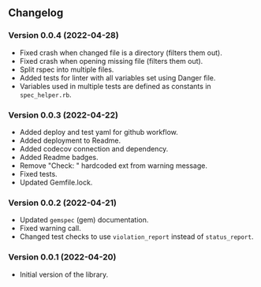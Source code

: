 ## Changelog

### Version 0.0.4 (2022-04-28)

- Fixed crash when changed file is a directory (filters them out).
- Fixed crash when opening missing file (filters them out).
- Split rspec into multiple files.
- Added tests for linter with all variables set using Danger file.
- Variables used in multiple tests are defined as constants in `spec_helper.rb`.

### Version 0.0.3 (2022-04-22)

- Added deploy and test yaml for github workflow.
- Added deployment to Readme.
- Added codecov connection and dependency.
- Added Readme badges.
- Remove "Check: " hardcoded ext from warning message.
- Fixed tests.
- Updated Gemfile.lock.

### Version 0.0.2 (2022-04-21)

- Updated `gemspec` (gem) documentation.
- Fixed warning call.
- Changed test checks to use `violation_report` instead of `status_report`.

### Version 0.0.1 (2022-04-20)

- Initial version of the library.